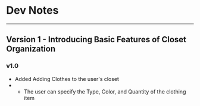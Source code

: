 # Dev Notes

---

## Version 1 - Introducing Basic Features of Closet Organization

### v1.0

- Added Adding Clothes to the user's closet
- - The user can specify the Type, Color, and Quantity of the clothing item
